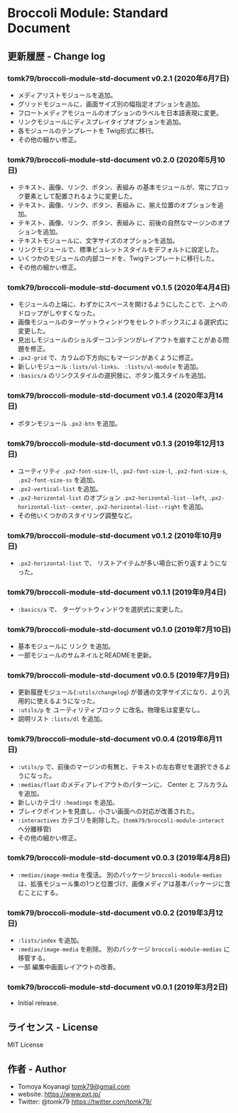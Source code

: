 # Broccoli Module: Standard Document

## 更新履歴 - Change log

### tomk79/broccoli-module-std-document v0.2.1 (2020年6月7日)

- メディアリストモジュールを追加。
- グリッドモジュールに、画面サイズ別の幅指定オプションを追加。
- フロートメディアモジュールのオプションのラベルを日本語表現に変更。
- リンクモジュールにディスプレイタイプオプションを追加。
- 各モジュールのテンプレートを Twig形式に移行。
- その他の細かい修正。

### tomk79/broccoli-module-std-document v0.2.0 (2020年5月10日)

- テキスト、画像、リンク、ボタン、表組み の基本モジュールが、常にブロック要素として配置されるように変更した。
- テキスト、画像、リンク、ボタン、表組み に、揃え位置のオプションを追加。
- テキスト、画像、リンク、ボタン、表組み に、前後の自然なマージンのオプションを追加。
- テキストモジュールに、文字サイズのオプションを追加。
- リンクモジュールで、標準ビュレットスタイルをデフォルトに設定した。
- いくつかのモジュールの内部コードを、Twigテンプレートに移行した。
- その他の細かい修正。

### tomk79/broccoli-module-std-document v0.1.5 (2020年4月4日)

- モジュールの上端に、わずかにスペースを開けるようにしたことで、上へのドロップがしやすくなった。
- 画像モジュールのターゲットウィンドウをセレクトボックスによる選択式に変更した。
- 見出しモジュールのショルダーコンテンツがレイアウトを崩すことがある問題を修正。
- `.px2-grid` で、カラムの下方向にもマージンがあくように修正。
- 新しいモジュール `:lists/ul-links`、 `:lists/ul-module` を追加。
- `:basics/a` のリンクスタイルの選択肢に、ボタン風スタイルを追加。

### tomk79/broccoli-module-std-document v0.1.4 (2020年3月14日)

- ボタンモジュール `.px2-btn` を追加。

### tomk79/broccoli-module-std-document v0.1.3 (2019年12月13日)

- ユーティリティ `.px2-font-size-ll`, `.px2-font-size-l`, `.px2-font-size-s`, `.px2-font-size-ss` を追加。
- `.px2-vertical-list` を追加。
- `.px2-horizontal-list` のオプション `.px2-horizontal-list--left`, `.px2-horizontal-list--center`, `.px2-horizontal-list--right` を追加。
- その他いくつかのスタイリング調整など。

### tomk79/broccoli-module-std-document v0.1.2 (2019年10月9日)

- `.px2-horizontal-list` で、 リストアイテムが多い場合に折り返すようになった。

### tomk79/broccoli-module-std-document v0.1.1 (2019年9月4日)

- `:basics/a` で、 ターゲットウィンドウを選択式に変更した。

### tomk79/broccoli-module-std-document v0.1.0 (2019年7月10日)

- 基本モジュールに リンク を追加。
- 一部モジュールのサムネイルとREADMEを更新。

### tomk79/broccoli-module-std-document v0.0.5 (2019年7月9日)

- 更新履歴モジュール(`:utils/changelog`) が普通の文字サイズになり、より汎用的に使えるようになった。
- `:utils/p` を ユーティリティブロック に改名。物理名は変更なし。
- 説明リスト `:lists/dl` を追加。

### tomk79/broccoli-module-std-document v0.0.4 (2019年6月11日)

- `:utils/p` で、前後のマージンの有無と、テキストの左右寄せを選択できるようになった。
- `:medias/float` のメディアレイアウトのパターンに、 Center と フルカラム を追加。
- 新しいカテゴリ `:headings` を追加。
- ブレイクポイントを見直し、小さい画面への対応が改善された。
- `:interactives` カテゴリを削除した。(`tomk79/broccoli-module-interact` へ分離移管)
- その他の細かい修正。

### tomk79/broccoli-module-std-document v0.0.3 (2019年4月8日)

- `:medias/image-media` を復活。 別のパッケージ `broccoli-module-medias` は、拡張モジュール集の1つと位置づけ、画像メディアは基本パッケージに含むことにする。

### tomk79/broccoli-module-std-document v0.0.2 (2019年3月12日)

- `:lists/index` を追加。
- `:medias/image-media` を削除。 別のパッケージ `broccoli-module-medias` に移管する。
- 一部 編集中画面レイアウトの改善。

### tomk79/broccoli-module-std-document v0.0.1 (2019年3月2日)

- Initial release.


## ライセンス - License

MIT License


## 作者 - Author

- Tomoya Koyanagi <tomk79@gmail.com>
- website: <https://www.pxt.jp/>
- Twitter: @tomk79 <https://twitter.com/tomk79/>
